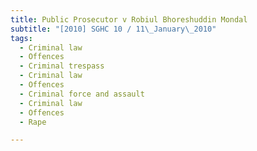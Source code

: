 ```yaml
---
title: Public Prosecutor v Robiul Bhoreshuddin Mondal
subtitle: "[2010] SGHC 10 / 11\_January\_2010"
tags:
  - Criminal law
  - Offences
  - Criminal trespass
  - Criminal law
  - Offences
  - Criminal force and assault
  - Criminal law
  - Offences
  - Rape

---
```


